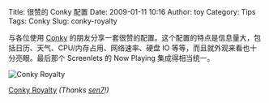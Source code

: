Title: 很赞的 Conky 配置
Date: 2009-01-11 10:16
Author: toy
Category: Tips
Tags: Conky
Slug: conky-royalty

与各位使用 [Conky](http://linuxtoy.org/tag/conky)
的朋友分享一套很赞的配置。这个配置的特点是信息量大，包括日历、天气、CPU/内存占用、网络速率、硬盘
IO 等等，而且就外观来看也十分亮眼。最后那个 Screenlets 的 Now Playing
集成得相当统一。

![Conky
Royalty](http://i.linuxtoy.org/images/2009/01/Conky_Royalty_by_sen7.png)

[Conky Royalty](http://sen7.deviantart.com/art/Conky-Royalty-109063822)
*(Thanks [sen7](http://sen7.deviantart.com/)!)*
